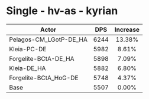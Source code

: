 # Single - hv-as - kyrian
| Actor | DPS | Increase |
|---|:---:|:---:|
|Pelagos-CM_LGotP-DE_HA|6244|13.38%|
|Kleia-PC-DE|5982|8.61%|
|Forgelite-BCtA-DE_HA|5898|7.09%|
|Kleia-DE_HA|5882|6.80%|
|Forgelite-BCtA_HoG-DE|5748|4.37%|
|Base|5507|0.00%|
